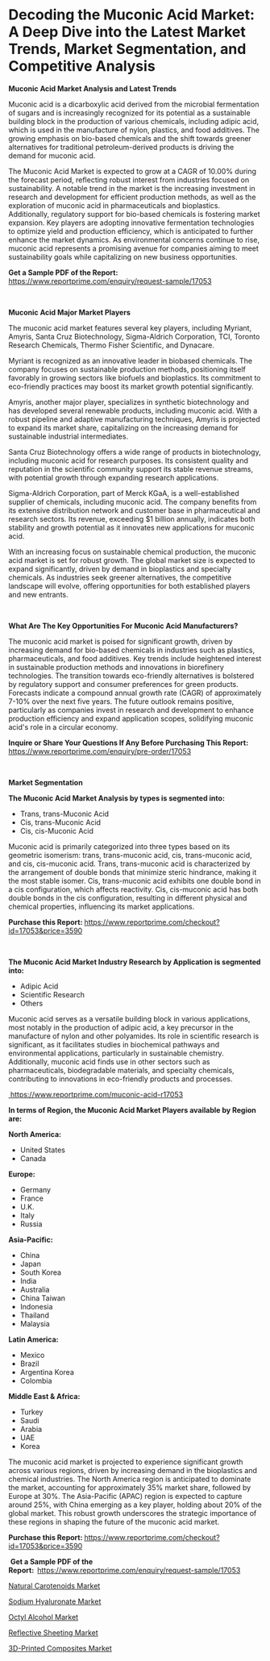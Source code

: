 <p><h1>Decoding the Muconic Acid Market: A Deep Dive into the Latest Market Trends, Market Segmentation, and Competitive Analysis</h1></p><p><strong>Muconic Acid Market Analysis and Latest Trends</strong></p>
<p><p>Muconic acid is a dicarboxylic acid derived from the microbial fermentation of sugars and is increasingly recognized for its potential as a sustainable building block in the production of various chemicals, including adipic acid, which is used in the manufacture of nylon, plastics, and food additives. The growing emphasis on bio-based chemicals and the shift towards greener alternatives for traditional petroleum-derived products is driving the demand for muconic acid.</p><p>The Muconic Acid Market is expected to grow at a CAGR of 10.00% during the forecast period, reflecting robust interest from industries focused on sustainability. A notable trend in the market is the increasing investment in research and development for efficient production methods, as well as the exploration of muconic acid in pharmaceuticals and bioplastics. Additionally, regulatory support for bio-based chemicals is fostering market expansion. Key players are adopting innovative fermentation technologies to optimize yield and production efficiency, which is anticipated to further enhance the market dynamics. As environmental concerns continue to rise, muconic acid represents a promising avenue for companies aiming to meet sustainability goals while capitalizing on new business opportunities.</p></p>
<p><strong>Get a Sample PDF of the Report:&nbsp;</strong> <a href="https://www.reportprime.com/enquiry/request-sample/17053?utm_campaign=121&utm_medium=2&utm_source=Github&utm_content=ia&utm_term=18032025&utm_id=muconic-acid">https://www.reportprime.com/enquiry/request-sample/17053</a></p>
<p>&nbsp;</p>
<p><strong>Muconic Acid Major Market Players</strong></p>
<p><p>The muconic acid market features several key players, including Myriant, Amyris, Santa Cruz Biotechnology, Sigma-Aldrich Corporation, TCI, Toronto Research Chemicals, Thermo Fisher Scientific, and Dynacare. </p><p>Myriant is recognized as an innovative leader in biobased chemicals. The company focuses on sustainable production methods, positioning itself favorably in growing sectors like biofuels and bioplastics. Its commitment to eco-friendly practices may boost its market growth potential significantly.</p><p>Amyris, another major player, specializes in synthetic biotechnology and has developed several renewable products, including muconic acid. With a robust pipeline and adaptive manufacturing techniques, Amyris is projected to expand its market share, capitalizing on the increasing demand for sustainable industrial intermediates.</p><p>Santa Cruz Biotechnology offers a wide range of products in biotechnology, including muconic acid for research purposes. Its consistent quality and reputation in the scientific community support its stable revenue streams, with potential growth through expanding research applications.</p><p>Sigma-Aldrich Corporation, part of Merck KGaA, is a well-established supplier of chemicals, including muconic acid. The company benefits from its extensive distribution network and customer base in pharmaceutical and research sectors. Its revenue, exceeding $1 billion annually, indicates both stability and growth potential as it innovates new applications for muconic acid.</p><p>With an increasing focus on sustainable chemical production, the muconic acid market is set for robust growth. The global market size is expected to expand significantly, driven by demand in bioplastics and specialty chemicals. As industries seek greener alternatives, the competitive landscape will evolve, offering opportunities for both established players and new entrants.</p></p>
<p>&nbsp;</p>
<p><strong>What Are The Key Opportunities For Muconic Acid Manufacturers?</strong></p>
<p><p>The muconic acid market is poised for significant growth, driven by increasing demand for bio-based chemicals in industries such as plastics, pharmaceuticals, and food additives. Key trends include heightened interest in sustainable production methods and innovations in biorefinery technologies. The transition towards eco-friendly alternatives is bolstered by regulatory support and consumer preferences for green products. Forecasts indicate a compound annual growth rate (CAGR) of approximately 7-10% over the next five years. The future outlook remains positive, particularly as companies invest in research and development to enhance production efficiency and expand application scopes, solidifying muconic acid's role in a circular economy.</p></p>
<p><strong>Inquire or Share Your Questions If Any Before Purchasing This Report:</strong> <a href="https://www.reportprime.com/enquiry/pre-order/17053?utm_campaign=121&utm_medium=2&utm_source=Github&utm_content=ia&utm_term=18032025&utm_id=muconic-acid">https://www.reportprime.com/enquiry/pre-order/17053</a></p>
<p>&nbsp;</p>
<p><strong>Market Segmentation</strong></p>
<p><strong>The Muconic Acid Market Analysis by types is segmented into:</strong></p>
<p><ul><li>Trans, trans-Muconic Acid</li><li>Cis, trans-Muconic Acid</li><li>Cis, cis-Muconic Acid</li></ul></p>
<p><p>Muconic acid is primarily categorized into three types based on its geometric isomerism: trans, trans-muconic acid, cis, trans-muconic acid, and cis, cis-muconic acid. Trans, trans-muconic acid is characterized by the arrangement of double bonds that minimize steric hindrance, making it the most stable isomer. Cis, trans-muconic acid exhibits one double bond in a cis configuration, which affects reactivity. Cis, cis-muconic acid has both double bonds in the cis configuration, resulting in different physical and chemical properties, influencing its market applications.</p></p>
<p><strong>Purchase this Report:&nbsp;</strong><a href="https://www.reportprime.com/checkout?id=17053&price=3590&utm_campaign=121&utm_medium=2&utm_source=Github&utm_content=ia&utm_term=18032025&utm_id=muconic-acid">https://www.reportprime.com/checkout?id=17053&price=3590</a></p>
<p>&nbsp;</p>
<p><strong>The Muconic Acid Market Industry Research by Application is segmented into:</strong></p>
<p><ul><li>Adipic Acid</li><li>Scientific Research</li><li>Others</li></ul></p>
<p><p>Muconic acid serves as a versatile building block in various applications, most notably in the production of adipic acid, a key precursor in the manufacture of nylon and other polyamides. Its role in scientific research is significant, as it facilitates studies in biochemical pathways and environmental applications, particularly in sustainable chemistry. Additionally, muconic acid finds use in other sectors such as pharmaceuticals, biodegradable materials, and specialty chemicals, contributing to innovations in eco-friendly products and processes.</p></p>
<p><a href="https://www.reportprime.com/muconic-acid-r17053?utm_campaign=121&utm_medium=2&utm_source=Github&utm_content=ia&utm_term=18032025&utm_id=muconic-acid">&nbsp;https://www.reportprime.com/muconic-acid-r17053</a></p>
<p><strong>In terms of Region, the Muconic Acid Market Players available by Region are:</strong></p>
<p>
    <p> <strong> North America: </strong>
        <ul>
            <li>United States</li>
            <li>Canada</li>
        </ul>
        </p> 
    <p> <strong> Europe: </strong>
        <ul>
            <li>Germany</li>
            <li>France</li>
            <li>U.K.</li>
            <li>Italy</li>
            <li>Russia</li>
        </ul>
        </p> 
    <p> <strong> Asia-Pacific: </strong>
        <ul>
            <li>China</li>
            <li>Japan</li>
            <li>South Korea</li>
            <li>India</li>
            <li>Australia</li>
            <li>China Taiwan</li>
            <li>Indonesia</li>
            <li>Thailand</li>
            <li>Malaysia</li>
        </ul>
        </p> 
    <p> <strong> Latin America: </strong>
        <ul>
            <li>Mexico</li>
            <li>Brazil</li>
            <li>Argentina Korea</li>
            <li>Colombia</li>
        </ul>
        </p> 
    <p> <strong> Middle East & Africa: </strong>
        <ul>
            <li>Turkey</li>
            <li>Saudi</li>
            <li>Arabia</li>
            <li>UAE</li>
            <li>Korea</li>
        </ul>
    </p>
    </p>
<p><p>The muconic acid market is projected to experience significant growth across various regions, driven by increasing demand in the bioplastics and chemical industries. The North America region is anticipated to dominate the market, accounting for approximately 35% market share, followed by Europe at 30%. The Asia-Pacific (APAC) region is expected to capture around 25%, with China emerging as a key player, holding about 20% of the global market. This robust growth underscores the strategic importance of these regions in shaping the future of the muconic acid market.</p></p>
<p><strong>Purchase this Report: </strong><a href="https://www.reportprime.com/checkout?id=17053&price=3590&utm_campaign=121&utm_medium=2&utm_source=Github&utm_content=ia&utm_term=18032025&utm_id=muconic-acid">https://www.reportprime.com/checkout?id=17053&price=3590</a></p>
<p>&nbsp;<strong>Get a Sample PDF of the Report:&nbsp;&nbsp;</strong><a href="https://www.reportprime.com/enquiry/request-sample/17053?utm_campaign=121&utm_medium=2&utm_source=Github&utm_content=ia&utm_term=18032025&utm_id=muconic-acid">https://www.reportprime.com/enquiry/request-sample/17053</a></p>
<p><strong></strong></p>
<p><p><a href="https://github.com/taffouasaoka/Market-Research-Report-List-1/blob/main/natural-carotenoids-market.md?utm_campaign=121&utm_medium=2&utm_source=Github&utm_content=ia&utm_term=18032025&utm_id=muconic-acid">Natural Carotenoids Market</a></p><p><a href="https://github.com/danitkeavyx7/Market-Research-Report-List-1/blob/main/sodium-hyaluronate-market.md?utm_campaign=121&utm_medium=2&utm_source=Github&utm_content=ia&utm_term=18032025&utm_id=muconic-acid">Sodium Hyaluronate Market</a></p><p><a href="https://github.com/kuciakkukalo/Market-Research-Report-List-1/blob/main/octyl-alcohol-market.md?utm_campaign=121&utm_medium=2&utm_source=Github&utm_content=ia&utm_term=18032025&utm_id=muconic-acid">Octyl Alcohol Market</a></p><p><a href="https://github.com/bartzthateis/Market-Research-Report-List-1/blob/main/reflective-sheeting-market.md?utm_campaign=121&utm_medium=2&utm_source=Github&utm_content=ia&utm_term=18032025&utm_id=muconic-acid">Reflective Sheeting Market</a></p><p><a href="https://github.com/moorsdorak31/Market-Research-Report-List-1/blob/main/3d-printed-composites-market.md?utm_campaign=121&utm_medium=2&utm_source=Github&utm_content=ia&utm_term=18032025&utm_id=muconic-acid">3D-Printed Composites Market</a></p></p>